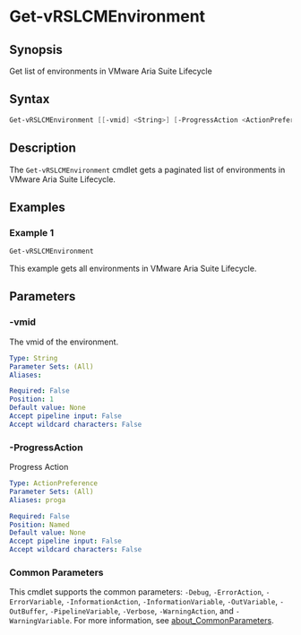 # Get-vRSLCMEnvironment

## Synopsis

Get list of environments in VMware Aria Suite Lifecycle

## Syntax

```powershell
Get-vRSLCMEnvironment [[-vmid] <String>] [-ProgressAction <ActionPreference>] [<CommonParameters>]
```

## Description

The `Get-vRSLCMEnvironment` cmdlet gets a paginated list of environments in VMware Aria Suite Lifecycle.

## Examples

### Example 1

```powershell
Get-vRSLCMEnvironment
```

This example gets all environments in VMware Aria Suite Lifecycle.

## Parameters

### -vmid

The vmid of the environment.

```yaml
Type: String
Parameter Sets: (All)
Aliases:

Required: False
Position: 1
Default value: None
Accept pipeline input: False
Accept wildcard characters: False
```

### -ProgressAction

Progress Action

```yaml
Type: ActionPreference
Parameter Sets: (All)
Aliases: proga

Required: False
Position: Named
Default value: None
Accept pipeline input: False
Accept wildcard characters: False
```

### Common Parameters

This cmdlet supports the common parameters: `-Debug`, `-ErrorAction`, `-ErrorVariable`, `-InformationAction`, `-InformationVariable`, `-OutVariable`, `-OutBuffer`, `-PipelineVariable`, `-Verbose`, `-WarningAction`, and `-WarningVariable`. For more information, see [about_CommonParameters](http://go.microsoft.com/fwlink/?LinkID=113216).
